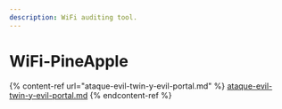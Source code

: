 ```yaml
---
description: WiFi auditing tool.
---
```


# WiFi-PineApple

{% content-ref url="ataque-evil-twin-y-evil-portal.md" %}
[ataque-evil-twin-y-evil-portal.md](ataque-evil-twin-y-evil-portal.md)
{% endcontent-ref %}
